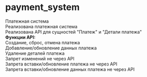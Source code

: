 # payment_system 
Платежная система       
Реализована платежная система   
Реализована API для сущностей "Платеж" и "Детали платежа"  
**Функции API:**  
Создание, сброс, отмена платежа  
Добавление/обновление данных платежа  
Удаление деталей платежа  
Запрет изменений не через API  
Запрета вставки/обновление платежа не через API  
Запрета вставки/обновление данных платежа не через API  
